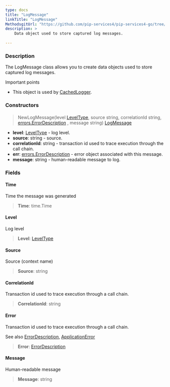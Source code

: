 ```yaml
---
type: docs
title: "LogMessage"
linkTitle: "LogMessage"
MethodsgitUrl: "https://github.com/pip-services4/pip-services4-go/tree/main/pip-services4-observability-go"
description: >
    Data object used to store captured log messages.
   
---
```


### Description

The LogMessage class allows you to create data objects used to store captured log messages.

Important points

- This object is used by [CachedLogger](../cached_logger).

### Constructors

#### 

> NewLogMessage(level [LevelType](../log_level), source string, correlationId string, [errors.ErrorDescription](../../../commons/errors/error_description) , message string) [LogMessage]()

- **level**: [LevelType](../log_level) - log level.
- **source**: string - source.
- **correlationId**: string -  transaction id used to trace execution through the call chain.
- **err**: [errors.ErrorDescription](../../../commons/errors/error_description) - error object associated with this message.
- **message**: string - human-readable message to log.


### Fields

<span class="hide-title-link">

#### Time
Time the message was generated
> **Time**: time.Time

#### Level
Log level
> **Level**: [LevelType](../log_level)

#### Source
Source (context name)
> **Source**: string

#### CorrelationId
Transaction id used to trace execution through a call chain.
> **CorrelationId**: string

#### Error
Transaction id used to trace execution through a call chain.

See also [ErrorDescription](../../../commons/errors/error_description), [ApplicationError](../../../commons/errors/application_error)
> **Error**: [ErrorDescription](../../../commons/errors/error_description)

#### Message
Human-readable message
> **Message**: string

</span>

